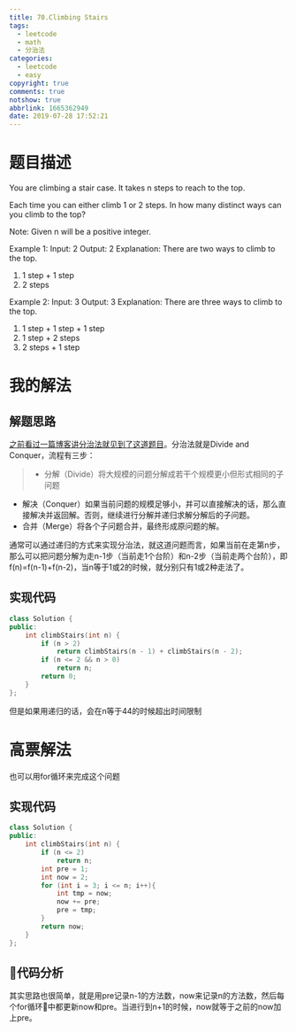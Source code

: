 ```yaml
---
title: 70.Climbing Stairs
tags:
  - leetcode
  - math
  - 分治法
categories:
  - leetcode
  - easy
copyright: true
comments: true
notshow: true
abbrlink: 1665362949
date: 2019-07-28 17:52:21
---
```

# 题目描述
You are climbing a stair case. It takes n steps to reach to the top.

Each time you can either climb 1 or 2 steps. In how many distinct ways can you climb to the top?

Note: Given n will be a positive integer.

Example 1:
Input: 2
Output: 2
Explanation: There are two ways to climb to the top.
1. 1 step + 1 step
2. 2 steps

Example 2:
Input: 3
Output: 3
Explanation: There are three ways to climb to the top.
1. 1 step + 1 step + 1 step
2. 1 step + 2 steps
3. 2 steps + 1 step


# 我的解法
## 解题思路
[之前看过一篇博客讲分治法就见到了这道题目][1]。分治法就是Divide and Conquer，流程有三步：
> * 分解（Divide）将大规模的问题分解成若干个规模更小但形式相同的子问题
  * 解决（Conquer）如果当前问题的规模足够小，并可以直接解决的话，那么直接解决并返回解。否则，继续进行分解并递归求解分解后的子问题。
  * 合并（Merge）将各个子问题合并，最终形成原问题的解。


通常可以通过递归的方式来实现分治法，就这道问题而言，如果当前在走第n步，那么可以把问题分解为走n-1步（当前走1个台阶）和n-2步（当前走两个台阶），即f(n)=f(n-1)+f(n-2)，当n等于1或2的时候，就分别只有1或2种走法了。
## 实现代码
```C++
class Solution {
public:
    int climbStairs(int n) {
        if (n > 2)
            return climbStairs(n - 1) + climbStairs(n - 2);
        if (n <= 2 && n > 0)
            return n;
        return 0;
    }
};
```

但是如果用递归的话，会在n等于44的时候超出时间限制
# 高票解法
也可以用for循环来完成这个问题
## 实现代码
```C++
class Solution {
public:
    int climbStairs(int n) {
        if (n <= 2)
            return n;
        int pre = 1;
        int now = 2;
        for (int i = 3; i <= n; i++){
            int tmp = now;
            now += pre;
            pre = tmp;
        }
        return now;
    }
};
```
## 代码分析
其实思路也很简单，就是用pre记录n-1的方法数，now来记录n的方法数，然后每个for循环中都更新now和pre。当进行到n+1的时候，now就等于之前的now加上pre。



[1]:http://blog.ihuxu.com/divide-and-conquer-backtracking-and-dynamic-programming-from-a-frog-jumping-out/